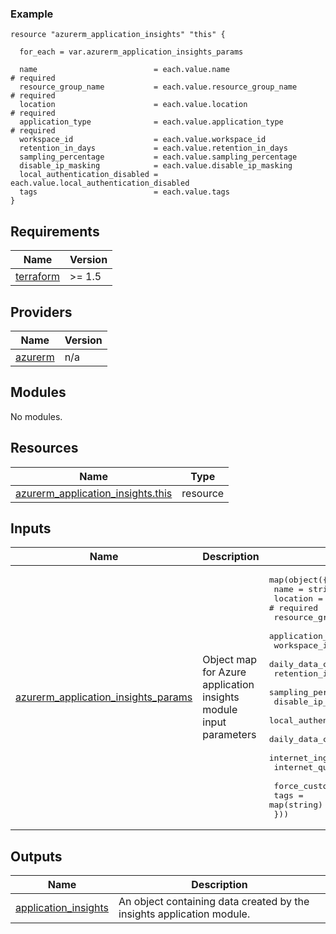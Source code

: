 [//]: # (BEGIN_TF_DOCS)

### Example

```hcl
resource "azurerm_application_insights" "this" {

  for_each = var.azurerm_application_insights_params

  name                          = each.value.name                             # required
  resource_group_name           = each.value.resource_group_name              # required
  location                      = each.value.location                         # required
  application_type              = each.value.application_type                 # required
  workspace_id                  = each.value.workspace_id
  retention_in_days             = each.value.retention_in_days
  sampling_percentage           = each.value.sampling_percentage
  disable_ip_masking            = each.value.disable_ip_masking
  local_authentication_disabled = each.value.local_authentication_disabled
  tags                          = each.value.tags
}

```

## Requirements

| Name                                                                      | Version |
|---------------------------------------------------------------------------|---------|
| <a name="requirement_terraform"></a> [terraform](#requirement\_terraform) | >= 1.5  |

## Providers

| Name                                                          | Version |
|---------------------------------------------------------------|---------|
| <a name="provider_azurerm"></a> [azurerm](#provider\_azurerm) | n/a     |

## Modules

No modules.

## Resources

| Name                                                                                                                              | Type     |
|-----------------------------------------------------------------------------------------------------------------------------------|----------|
| [azurerm_application_insights.this](https://registry.terraform.io/providers/hashicorp/azurerm/latest/docs/resources/application_insights) | resource |

## Inputs

| Name                                                                                                                                    | Description | Type                                                                                                                                                                                                                                                                                                                                                                                                                                                             | Default | Required |
|-----------------------------------------------------------------------------------------------------------------------------------------|-------------|------------------------------------------------------------------------------------------------------------------------------------------------------------------------------------------------------------------------------------------------------------------------------------------------------------------------------------------------------------------------------------------------------------------------------------------------------------------|---------|:--------:|
| <a name="input_azurerm_application_insights_params"></a> [azurerm\_application\_insights\_params](#input\_azurerm\_application\_insights\_params) | Object map for Azure application insights module input parameters         | <pre>map(object({<br>    name                                  = string      # required<br>    location                              = string      # required<br>    resource_group_name                   = string      # required<br>    application_type                      = string      # required<br>    workspace_id                          = string      <br>    daily_data_cap_in_gb                  = number      <br>    retention_in_days                     = number      <br>    sampling_percentage                   = number      <br>    disable_ip_masking                    = bool        <br>    local_authentication_disabled         = bool        <br>    daily_data_cap_notifications_disabled = bool        <br>    internet_ingestion_enabled            = bool        <br>    internet_query_enabled                = bool        <br>    force_customer_storage_for_profiler   = bool        <br>    tags                                  = map(string)<br>  }))</pre> | n/a     |   yes    |


## Outputs

|Name                                                                                                      | Description |
|-----------------------------------------------------------------------------------------------------------|-------------|
| <a name="output_application_insights"></a> [application\_insights](#output\_application\_insights) | An object containing data created by the insights application module.|

[//]: # (END_TF_DOCS)
